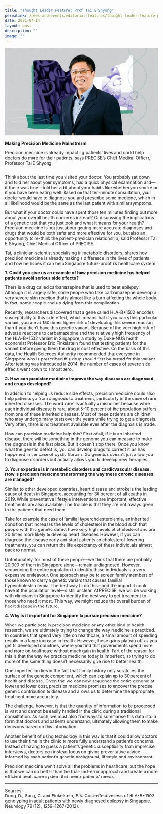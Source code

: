 ```yaml
---
title: "Thought Leader Feature: Prof Tai E Shyong"
permalink: /news-and-events/editorial-features/thought-leader-feature-prof-tai-e-shyong/
date: 2021-04-14
layout: post
description: ""
image: ""
---
```

![](/images/Resources/Editorial%20Features/2021/es-banner-1024x585.jpg)

**Making Precision Medicine Mainstream**

Precision medicine is already impacting patients’ lives and could help doctors do more for their patients, says PRECISE’s Chief Medical Officer, Professor Tai E Shyong.

* * *

Think about the last time you visited your doctor. You probably sat down and told her about your symptoms, had a quick physical examination and—if there was time—told her a bit about your habits like whether you smoke or if you have been eating well. Based on that ten-minute consultation, your doctor would have to diagnose you and prescribe some medicine, which in all likelihood would be the same as the last patient with similar symptoms.

But what if your doctor could have spent those ten minutes finding out more about your overall health concerns instead? Or discussing the implications of a genetic test that you just took and what it means for your health? Precision medicine is not just about getting more accurate diagnoses and drugs that would be both safer and more effective for you, but also an opportunity to re-think the patient-physician relationship, said Professor Tai E Shyong, Chief Medical Officer of PRECISE.

Tai, a clinician-scientist specialising in metabolic disorders, shares how precision medicine is already making a difference in the lives of patients and how he hopes it can help Singapore future-proof its healthcare system.

**1\. Could you give us an example of how precision medicine has helped patients avoid serious side effects?**

There is a drug called carbamazepine that is used to treat epilepsy. Although it is largely safe, some people who take carbamazepine develop a very severe skin reaction that is almost like a burn affecting the whole body. In fact, some people end up dying from this complication.

Recently, researchers discovered that a gene called HLA-B\*1502 encodes susceptibility to this side effect, which means that if you carry this particular variant, you are at 180 times higher risk of developing this severe reaction than if you didn’t have this genetic variant. Because of the very high risk of adverse reactions to carbamazepine and the relatively high frequency of the HLA-B\*1502 variant in Singapore, a study by Duke-NUS health economist Professor Eric Finkelstein found that testing patients for the variant before giving them the drug is cost effective. On the basis of this data, the Health Sciences Authority recommended that everyone in Singapore who is prescribed this drug should first be tested for this variant. After testing was introduced in 2014, the number of cases of severe side effects went down to almost zero.

**2\. How can precision medicine improve the way diseases are diagnosed and drugs developed?**

In addition to helping us reduce side effects, precision medicine could also help patients go from diagnosis to treatment, particularly in the case of rare inherited diseases. The word ‘rare’ is actually a misnomer because while each individual disease is rare, about 5-10 percent of the population suffers from one of these inherited diseases. Most of these patients are children, who may undergo many tests over the years while trying to get a diagnosis. Very often, there is no treatment available even after the diagnosis is made.

How can precision medicine help this? First of all, if it is an inherited disease, there will be something in the genome you can measure to make the diagnosis in the first place. But it doesn’t stop there. Once you know what the genetic defect is, you can develop drugs to correct it, as has happened in the case of cystic fibrosis. So genetics doesn’t just allow you to diagnose disorders but actually allows you to develop new therapies.

**3\. Your expertise is in metabolic disorders and cardiovascular disease. How is precision medicine transforming the way these chronic diseases are managed?**

Similar to other developed countries, heart disease and stroke is the leading cause of death in Singapore, accounting for 30 percent of all deaths in 2019. While preventative lifestyle interventions are important, effective treatments are also available. The trouble is that they are not always given to the patients that need them.

Take for example the case of familial hypercholesterolemia, an inherited condition that increases the levels of cholesterol in the blood such that people with this genetic defect have very high levels of cholesterol and are 20 times more likely to develop heart diseases. However, if you can diagnose the disease early and start patients on cholesterol-lowering treatments, you can return the life expectancy of these individuals almost back to normal.

Unfortunately, for most of these people—we think that there are probably 20,000 of them in Singapore alone—remain undiagnosed. However, sequencing the entire population to identify those individuals is a very expensive endeavour. One approach may be to screen family members of those known to carry a genetic variant that causes familial hypercholesterolemia. The best way to do this—and the impact it could have at the population level—is still unclear. At PRECISE, we will be working with clinicians in Singapore to identify the best way to get treatment to those who need it most. This way, we might reduce the overall burden of heart disease in the future.

**4\. Why is it important for Singapore to pursue precision medicine?**

When we participate in precision medicine or any other kind of health research, we are ultimately trying to change the way medicine is practiced. In countries that spend very little on healthcare, a small amount of spending results in a large increase in health. However, these gains plateau off as you get to developed countries, where you find that governments spend more and more on healthcare without much gain in health. Part of the reason for this is that the way we practice medicine today is imperfect, so trying to do more of the same thing doesn’t necessarily give rise to better health.

One imperfection lies in the fact that family history only scratches the surface of the genetic component, which can explain up to 30 percent of health and disease. Given that we can now sequence the entire genome at lower and lower cost, precision medicine promises to uncover the precise genetic contribution to disease and allows us to determine the appropriate treatment more accurately.

The challenge, however, is that the quantity of information to be processed is vast and cannot be easily handled in the clinic during a traditional consultation. As such, we must also find ways to summarise this data into a form that doctors and patients understand, ultimately allowing them to make decisions based on this information.

Another benefit of using technology in this way is that it could allow doctors to use their time in the clinic to more fully understand a patient’s concerns. Instead of having to guess a patient’s genetic susceptibility from imprecise interviews, doctors can instead focus on giving preventative advice informed by each patient’s genetic background, lifestyle and environment.

Precision medicine won’t solve all the problems in healthcare, but the hope is that we can do better than the trial-and-error approach and create a more efficient healthcare system that meets patients’ needs.

* * *

Sources:  
Dong, D., Sung, C. and Finkelstein, E.A. Cost-effectiveness of HLA-B\*1502 genotyping in adult patients with newly diagnosed epilepsy in Singapore. Neurology 79 (12), 1259–1267 (2012).